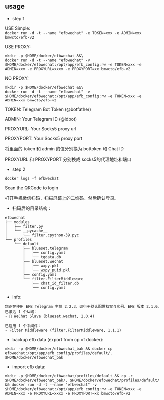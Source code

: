 ## usage

* step 1

USE Simple:  
`docker run -d -t --name "efbwechat" -e TOKEN=xxx -e ADMIN=xxx bmwcto/efb-v2`

USE PROXY:  
```
mkdir -p $HOME/docker/efbwechat &&\
docker run -d -t --name "efbwechat" -v $HOME/docker/efbwechat:/opt/app/efb_config:rw -e TOKEN=xxx -e ADMIN=xxx -e PROXYURL=xxxx -e PROXYPORT=xx bmwcto/efb-v2
```

NO PROXY:  
```
mkdir -p $HOME/docker/efbwechat &&\
docker run -d -t --name "efbwechat" -v $HOME/docker/efbwechat:/opt/app/efb_config:rw -e TOKEN=xxx -e ADMIN=xxx bmwcto/efb-v2
```

TOKEN: Telegram Bot Token (@botfather)

ADMIN: Your Telegram ID (@idbot)

PROXYURL: Your Socks5 proxy url

PROXYPORT: Your Socks5 proxy port

将里面的 token 和 admin 的值分别换为 bottoken 和 Chat ID

PROXYURL 和 PROXYPORT 分别换成 socks5的代理地址和端口


* step 2

```
docker logs -f efbwechat 
```

Scan the QRCode to login

打开手机微信扫码，扫描屏幕上的二维码，然后确认登录。

* 扫码后的目录结构：

```
efbwechat
├── modules
│   ├── filter.py
│   └── __pycache__
│       └── filter.cpython-39.pyc
└── profiles
    └── default
        ├── blueset.telegram
        │   ├── config.yaml
        │   └── tgdata.db
        ├── blueset.wechat
        │   ├── wxpy.pkl
        │   └── wxpy_puid.pkl
        ├── config.yaml
        └── filter.FilterMiddleware
            ├── chat_id_filter.db
            └── config.yaml
```

* info:

```
您正在使用 EFB Telegram 主端 2.2.3，运行于默认配置档案与实例、EFB 版本 2.1.0。
已激活 1 个从端：
- 💬 WeChat Slave (blueset.wechat, 2.0.4)

已启用 1 个中间件：
- Filter Middleware (filter.FilterMiddleware, 1.1.1)
```

* backup efb data (export from cp of docker):

`mkdir -p $HOME/docker/efbwechat_bak && docker cp efbwechat:/opt/app/efb_config/profiles/default/. $HOME/docker/efbwechat_bak`

* import efb data:

```mkdir -p $HOME/docker/efbwechat/profiles/default && cp -r $HOME/docker/efbwechat_bak/. $HOME/docker/efbwechat/profiles/default/ && docker run -d -t --name "efbwechat" -v $HOME/docker/efbwechat:/opt/app/efb_config:rw -e TOKEN=xxx -e ADMIN=xxx -e PROXYURL=xxxx -e PROXYPORT=xx bmwcto/efb-v2```


